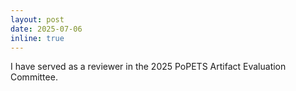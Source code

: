 ```yaml
---
layout: post
date: 2025-07-06
inline: true
---
```


I have served as a reviewer in the 2025 PoPETS Artifact Evaluation Committee.